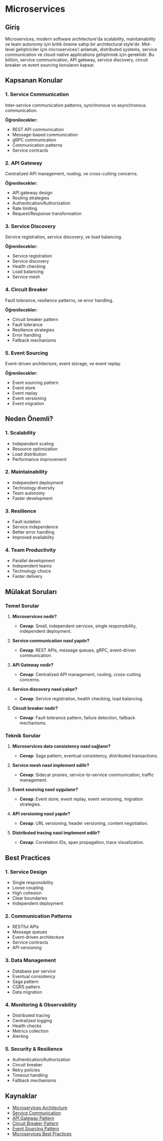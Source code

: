 # Microservices

## Giriş

Microservices, modern software architecture'da scalability, maintainability ve team autonomy için kritik öneme sahip bir architectural style'dır. Mid-level geliştiriciler için microservices'i anlamak, distributed systems, service communication ve cloud-native applications geliştirmek için gereklidir. Bu bölüm, service communication, API gateway, service discovery, circuit breaker ve event sourcing konularını kapsar.

## Kapsanan Konular

### 1. Service Communication
Inter-service communication patterns, synchronous vs asynchronous communication.

**Öğrenilecekler:**
- REST API communication
- Message-based communication
- gRPC communication
- Communication patterns
- Service contracts

### 2. API Gateway
Centralized API management, routing, ve cross-cutting concerns.

**Öğrenilecekler:**
- API gateway design
- Routing strategies
- Authentication/Authorization
- Rate limiting
- Request/Response transformation

### 3. Service Discovery
Service registration, service discovery, ve load balancing.

**Öğrenilecekler:**
- Service registration
- Service discovery
- Health checking
- Load balancing
- Service mesh

### 4. Circuit Breaker
Fault tolerance, resilience patterns, ve error handling.

**Öğrenilecekler:**
- Circuit breaker pattern
- Fault tolerance
- Resilience strategies
- Error handling
- Fallback mechanisms

### 5. Event Sourcing
Event-driven architecture, event storage, ve event replay.

**Öğrenilecekler:**
- Event sourcing pattern
- Event store
- Event replay
- Event versioning
- Event migration

## Neden Önemli?

### 1. **Scalability**
- Independent scaling
- Resource optimization
- Load distribution
- Performance improvement

### 2. **Maintainability**
- Independent deployment
- Technology diversity
- Team autonomy
- Faster development

### 3. **Resilience**
- Fault isolation
- Service independence
- Better error handling
- Improved availability

### 4. **Team Productivity**
- Parallel development
- Independent teams
- Technology choice
- Faster delivery

## Mülakat Soruları

### Temel Sorular

1. **Microservices nedir?**
   - **Cevap**: Small, independent services, single responsibility, independent deployment.

2. **Service communication nasıl yapılır?**
   - **Cevap**: REST APIs, message queues, gRPC, event-driven communication.

3. **API Gateway nedir?**
   - **Cevap**: Centralized API management, routing, cross-cutting concerns.

4. **Service discovery nasıl çalışır?**
   - **Cevap**: Service registration, health checking, load balancing.

5. **Circuit breaker nedir?**
   - **Cevap**: Fault tolerance pattern, failure detection, fallback mechanisms.

### Teknik Sorular

1. **Microservices data consistency nasıl sağlanır?**
   - **Cevap**: Saga pattern, eventual consistency, distributed transactions.

2. **Service mesh nasıl implement edilir?**
   - **Cevap**: Sidecar proxies, service-to-service communication, traffic management.

3. **Event sourcing nasıl uygulanır?**
   - **Cevap**: Event store, event replay, event versioning, migration strategies.

4. **API versioning nasıl yapılır?**
   - **Cevap**: URL versioning, header versioning, content negotiation.

5. **Distributed tracing nasıl implement edilir?**
   - **Cevap**: Correlation IDs, span propagation, trace visualization.

## Best Practices

### 1. **Service Design**
- Single responsibility
- Loose coupling
- High cohesion
- Clear boundaries
- Independent deployment

### 2. **Communication Patterns**
- RESTful APIs
- Message queues
- Event-driven architecture
- Service contracts
- API versioning

### 3. **Data Management**
- Database per service
- Eventual consistency
- Saga pattern
- CQRS pattern
- Data migration

### 4. **Monitoring & Observability**
- Distributed tracing
- Centralized logging
- Health checks
- Metrics collection
- Alerting

### 5. **Security & Resilience**
- Authentication/Authorization
- Circuit breaker
- Retry policies
- Timeout handling
- Fallback mechanisms

## Kaynaklar

- [Microservices Architecture](https://docs.microsoft.com/en-us/azure/architecture/guide/architecture-styles/microservices)
- [Service Communication](https://docs.microsoft.com/en-us/azure/architecture/guide/architecture-styles/microservices#communication-patterns)
- [API Gateway Pattern](https://docs.microsoft.com/en-us/azure/architecture/microservices/design/gateway)
- [Circuit Breaker Pattern](https://docs.microsoft.com/en-us/azure/architecture/patterns/circuit-breaker)
- [Event Sourcing Pattern](https://docs.microsoft.com/en-us/azure/architecture/patterns/event-sourcing)
- [Microservices Best Practices](https://docs.microsoft.com/en-us/azure/architecture/microservices/design/) 